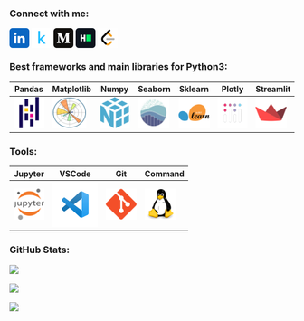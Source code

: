 

<h3>Connect with me:</h3>
<p>
<a href="https://www.linkedin.com/in/shandeep-raula-708abb216?utm_source=share&utm_campaign=share_via&utm_content=profile&utm_medium=android_app" target="blank"><img align="center" src="https://github.com/Shandeep-Raula/Shandeep-Raula/blob/main/social/linkedin.svg" alt="shandeep raula" height="35" width="35"/></a>
<a href="https://kaggle.com/shandeep_2003" target="blank"><img align="center" src="https://github.com/Shandeep-Raula/Shandeep-Raula/blob/main/social/kaggle.svg" alt="shandeep_2003" height="35" width="35" /></a>
<a href="https://medium.com/@shandeepra" target="blank"><img align="center" src="https://github.com/Shandeep-Raula/Shandeep-Raula/blob/main/social/medium.svg" alt="@shandeepra" height="35" width="35" /></a>
<a href="https://www.hackerrank.com/@shandeepra" target="blank"><img align="center" src="https://github.com/Shandeep-Raula/Shandeep-Raula/blob/main/social/kackerrank.svg" alt="@shandeepra" height="35" width="35" /></a>
<a href="https://www.leetcode.com/shandeep_2003" target="blank"><img align="center" src="https://github.com/Shandeep-Raula/Shandeep-Raula/blob/main/social/leetcode.svg" alt="shandeep_2003" height="35" width="35" /></a>
</p>

### Best frameworks and main libraries for Python3:

| Pandas | Matplotlib | Numpy | Seaborn | Sklearn | Plotly | Streamlit |
|----------|----------|----------|----------|----------|----------|----------|
|  <img src="https://github.com/devicons/devicon/blob/master/icons/pandas/pandas-original.svg" title="Pandas"  alt="Pandas" width="55" height="55"/>|  <img src="https://github.com/devicons/devicon/blob/master/icons/matplotlib/matplotlib-original.svg" title="Matplotlib"  alt="Matplotlib" width="60" height="55"/>| <img src="https://github.com/devicons/devicon/blob/master/icons/numpy/numpy-plain.svg" title="Numpy" alt="Numpy" width="55" height="55"/>|  <img src="https://github.com/Shandeep-Raula/Shandeep-Raula/blob/main/social/download-removebg-preview.png" title="Seaborn" alt="Seaborn" width="55" height="55"/>|  <img src="https://github.com/devicons/devicon/blob/master/icons/scikitlearn/scikitlearn-original.svg" title="sklearn" alt="sklearn" width="55" height="55"/>| <img src="https://github.com/Shandeep-Raula/Shandeep-Raula/blob/main/social/plotly-removebg-preview.png" title="Plotly" alt="Plotly" width="55" height="55"/>|<img src="https://github.com/devicons/devicon/blob/master/icons/streamlit/streamlit-original.svg" title="Streamlit" alt="Streamlit" width="55" height="55"/>|


### Tools:

| Jupyter | VSCode | Git | Command |
|----------|----------|----------|----------|
| <img src="https://github.com/devicons/devicon/blob/master/icons/jupyter/jupyter-original-wordmark.svg" title="Jupyter" alt="Jupyter" width="55" height="55"/> | <img src="https://github.com/Shandeep-Raula/Shandeep-Raula/blob/main/social/pngegg.png" title="VSCode" alt="VSCode" width="80" height="80"/> | <img src="https://github.com/devicons/devicon/blob/master/icons/git/git-original.svg" title="Git" alt="Git" width="55" height="55"/> |<img src="https://github.com/devicons/devicon/blob/master/icons/linux/linux-original.svg" title="Linux Comand" alt="Comand" width="55" height="55"/> |



### GitHub Stats:
![](https://github-readme-stats.vercel.app/api?username=Shandeep-Raula&theme=transparent&hide_border=false&include_all_commits=true&count_private=true)<br/>


![](https://github-readme-streak-stats.herokuapp.com/?user=Shandeep-Raula&theme=transparent&hide_border=false)<br/>


![](https://github-readme-stats.vercel.app/api/top-langs/?username=Shandeep-Raula&theme=transparent&hide_border=false&include_all_commits=true&count_private=true&layout=compact)






